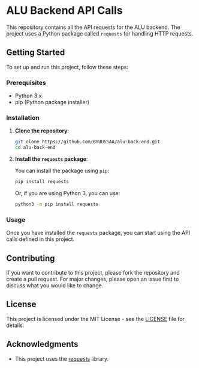 # ALU Backend API Calls

This repository contains all the API requests for the ALU backend. The project uses a Python package called `requests` for handling HTTP requests.

## Getting Started

To set up and run this project, follow these steps:

### Prerequisites

- Python 3.x
- pip (Python package installer)

### Installation

1. **Clone the repository**:

    ```sh
    git clone https://github.com/BYUUSSAA/alu-back-end.git
    cd alu-back-end
    ```

2. **Install the `requests` package**:

    You can install the package using `pip`:

    ```sh
    pip install requests
    ```

    Or, if you are using Python 3, you can use:

    ```sh
    python3 -m pip install requests
    ```

### Usage

Once you have installed the `requests` package, you can start using the API calls defined in this project.

## Contributing

If you want to contribute to this project, please fork the repository and create a pull request. For major changes, please open an issue first to discuss what you would like to change.

## License

This project is licensed under the MIT License - see the [LICENSE](LICENSE) file for details.

## Acknowledgments

- This project uses the [requests](https://docs.python-requests.org/en/latest/) library.


